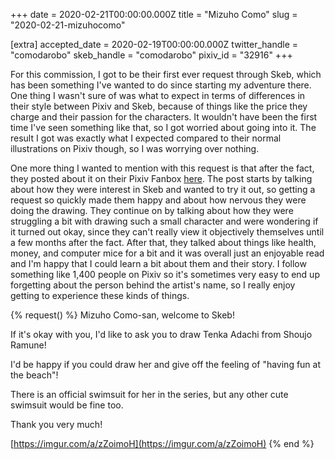 +++
date = 2020-02-21T00:00:00.000Z
title = "Mizuho Como"
slug = "2020-02-21-mizuhocomo"

[extra]
accepted_date = 2020-02-19T00:00:00.000Z
twitter_handle = "comodarobo"
skeb_handle = "comodarobo"
pixiv_id = "32916"
+++

For this commission, I got to be their first ever request through Skeb, which has been something I've wanted to do since starting my adventure there. One thing I wasn't sure of was what to expect in terms of differences in their style between Pixiv and Skeb, because of things like the price they charge and their passion for the characters. It wouldn't have been the first time I've seen something like that, so I got worried about going into it. The result I got was exactly what I expected compared to their normal illustrations on Pixiv though, so I was worrying over nothing.

One more thing I wanted to mention with this request is that after the fact, they posted about it on their Pixiv Fanbox [here](https://www.pixiv.net/fanbox/creator/32916/post/846542). The post starts by talking about how they were interest in Skeb and wanted to try it out, so getting a request so quickly made them happy and about how nervous they were doing the drawing. They continue on by talking about how they were struggling a bit with drawing such a small character and were wondering if it turned out okay, since they can't really view it objectively themselves until a few months after the fact. After that, they talked about things like health, money, and computer mice for a bit and it was overall just an enjoyable read and I'm happy that I could learn a bit about them and their story. I follow something like 1,400 people on Pixiv so it's sometimes very easy to end up forgetting about the person behind the artist's name, so I really enjoy getting to experience these kinds of things.

{% request() %}
Mizuho Como-san, welcome to Skeb!

If it's okay with you, I'd like to ask you to draw Tenka Adachi from Shoujo Ramune!

I'd be happy if you could draw her and give off the feeling of "having fun at the beach"!

There is an official swimsuit for her in the series, but any other cute swimsuit would be fine too.

Thank you very much!

[https://imgur.com/a/zZoimoH](https://imgur.com/a/zZoimoH)
{% end %}